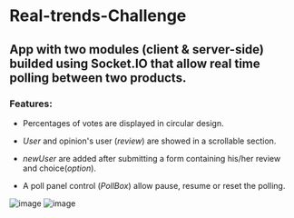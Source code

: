 # Real-trends-Challenge

## App with two modules (client &amp; server-side) builded using Socket.IO that allow real time polling between two products.

### Features: 

- Percentages of votes are displayed in circular design.

- *User* and opinion's user (*review*) are showed in a scrollable section.

- *newUser* are added after submitting a form containing his/her review and choice(*option*).

- A poll panel control (*PollBox*) allow pause, resume or reset the polling.


![image](https://user-images.githubusercontent.com/78646102/225384815-d56126d4-975c-4fcf-ab6f-04a6648c0835.png)
![image](https://user-images.githubusercontent.com/78646102/225385660-bf60abed-5a82-4340-9e52-7e4b19204c51.png)





